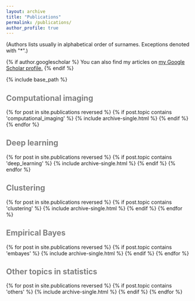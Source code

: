 ```yaml
---
layout: archive
title: "Publications"
permalink: /publications/
author_profile: true
---
```

(Authors lists usually in alphabetical order of surnames. Exceptions denoted with "*".)

{% if author.googlescholar %}
  You can also find my articles on <u><a href="{{author.googlescholar}}">my Google Scholar profile</a>.</u>
{% endif %}

{% include base_path %}

<span style='color:grey'>Computational imaging</span>
-------------------------------------------------------------------------

{% for post in site.publications reversed %}
  {% if post.topic contains 'computational_imaging' %}
    {% include archive-single.html %}
  {% endif %}
{% endfor %}

<span style='color:grey'>Deep learning</span>
-------------------------------------------------------------------------

{% for post in site.publications reversed %}
  {% if post.topic contains 'deep_learning' %}
    {% include archive-single.html %}
  {% endif %}
{% endfor %}

<span style='color:grey'>Clustering</span>
-------------------------------------------------------------------------

{% for post in site.publications reversed %}
  {% if post.topic contains 'clustering' %}
    {% include archive-single.html %}
  {% endif %}
{% endfor %}

<span style='color:grey'>Empirical Bayes</span>
-------------------------------------------------------------------------

{% for post in site.publications reversed %}
  {% if post.topic contains 'embayes' %}
    {% include archive-single.html %}
  {% endif %}
{% endfor %}

<span style='color:grey'>Other topics in statistics</span>
-------------------------------------------------------------------------
{% for post in site.publications reversed %}
  {% if post.topic contains 'others' %}
    {% include archive-single.html %}
  {% endif %}
{% endfor %}
